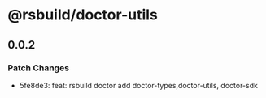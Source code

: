 # @rsbuild/doctor-utils

## 0.0.2

### Patch Changes

- 5fe8de3: feat: rsbuild doctor add doctor-types,doctor-utils, doctor-sdk
